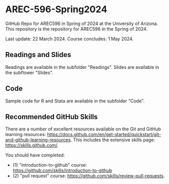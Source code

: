 # AREC-596-Spring2024
GitHub Repo for AREC596 in Spring of 2024 at the University of Arizona. This repository is the repository for AREC596 in the Spring of 2024. 

Last update: 22 March 2024. 
Course concludes: 1 May 2024. 

## Readings and Slides

Readings are available in the subfolder "Readings". Slides are available in the subflower "Slides". 

## Code

Sample code for R and Stata are available in the subfolder "Code". 

## Recommended GitHub Skills 

There are a number of excellent resources available on the Git and GitHub learning resources: https://docs.github.com/en/get-started/quickstart/git-and-github-learning-resources.
This includes the extensive skills page: https://skills.github.com/.

You should have completed: 
- (1) "introduction-to-github" course: https://github.com/skills/introduction-to-github
- (2) "pull request" course: https://github.com/skills/review-pull-requests. 
